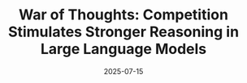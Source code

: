 ---
title: 'War of Thoughts: Competition Stimulates Stronger Reasoning in Large Language Models'
authors:
- Yibin Chen
- YAN ZHENG
- Yifu Yuan
- admin
- Jianye HAO
date: '2025-07-15' # Placeholder date for ACL 2025 Findings publication (adjust as needed)
publishDate: '2025-05-16T22:00:00Z' # Timestamp of this metadata generation (adjust as needed)
publication_types:
- conference
publication: '*Findings of the Association for Computational Linguistics: ACL 2025*'

featured: false # Set to true to feature this publication

# Links - replace with actual URLs when available
url_pdf: ''
url_code: ''
url_dataset: ''
url_poster: ''
url_project: ''
url_slides: ''
url_source: '' # Could be an arXiv link, or link to the publication page
url_video: ''

summary: 'This paper investigates how competitive mechanisms can enhance the reasoning capabilities of Large Language Models (LLMs), leading to improved performance on complex tasks.'

tags:
  - LLM
  - Reasoning
  - ACL 2025
  - ACL Findings
  - Competition

# Featured image
# To use, add an image named `featured.jpg/png` to your page's folder.
image:
  caption: '' # Optional caption for the image
  focal_point: '' # Options: Smart, Center, TopLeft, Top, TopRight, Left, Right, BottomLeft, Bottom, BottomRight
  preview_only: false # If true, Renders the image in lists only. Otherwise, Renders both in lists and articles.
---